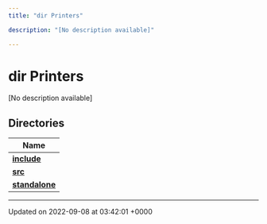 ```yaml
---
title: "dir Printers"

description: "[No description available]"

---
```


# dir Printers

[No description available]

## Directories

| Name           |
| -------------- |
| **[include](/documentation/code/files/dir_95da2a648a583df99065c2afaee9eec4/#dir-include)**  |
| **[src](/documentation/code/files/dir_5eddcbaa329b846c52710353c79a6d75/#dir-src)**  |
| **[standalone](/documentation/code/files/dir_97d256925c522a3ab83658f4272e553e/#dir-standalone)**  |






-------------------------------

Updated on 2022-09-08 at 03:42:01 +0000
